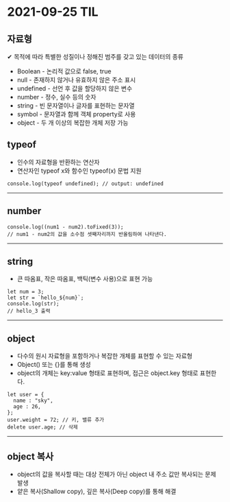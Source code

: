 # 2021-09-25 TIL

## 자료형
✔ 목적에 따라 특별한 성질이나 정해진 범주를 갖고 있는 데이터의 종류
* Boolean - 논리적 값으로 false, true
* null - 존재하지 않거나 유효하지 않은 주소 표시
* undefined - 선언 후 값을 할당하지 않은 변수
* number - 정수, 실수 등의 숫자
* string - 빈 문자열이나 글자를 표현하는 문자열
* symbol - 문자열과 함께 객체 property로 사용
* object - 두 개 이상의 복잡한 개체 저장 가능

## typeof
* 인수의 자료형을 반환하는 연산자
* 연산자인 typeof x와 함수인 typeof(x) 문법 지원
~~~
console.log(typeof undefined); // output: undefined
~~~
***
## number 
~~~
console.log((num1 - num2).toFixed(3));
// num1 - num2의 값을 소수점 셋째자리까지 반올림하여 나타낸다.
~~~
***
## string
* 큰 따옴표, 작은 따옴표, 백틱(변수 사용)으로 표현 가능
~~~
let num = 3;
let str = `hello_${num}`;
console.log(str);
// hello_3 출력
~~~
***

## object
* 다수의 원시 자료형을 포함하거나 복잡한 개체를 표현할 수 있는 자료형
* Object() 또는 {}를 통해 생성
* object의 개체는 key:value 형태로 표현하며, 접근은 object.key 형태로 표현한다.
~~~
let user = {
  name : "sky",
  age : 26,
};
user.weight = 72; // 키, 밸류 추가
delete user.age; // 삭제
~~~
***

## object 복사
* object의 값을 복사할 때는 대상 전체가 아닌 object 내 주소 값만 복사되는 문제 발생
* 얕은 복사(Shallow copy), 깊은 복사(Deep copy)를 통해 해결
